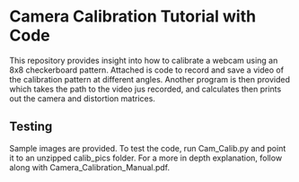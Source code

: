 # Camera Calibration Tutorial with Code

This repository provides insight into how to calibrate a webcam using an 8x8 checkerboard pattern. Attached is code to record and save a video of the calibration pattern at different angles. Another program is then provided which takes the path to the video jus recorded, and calculates then prints out the camera and distortion matrices.

## Testing

Sample images are provided. To test the code, run Cam_Calib.py and point it to an unzipped calib_pics folder. For a more in depth explanation, follow along with Camera_Calibration_Manual.pdf. 
